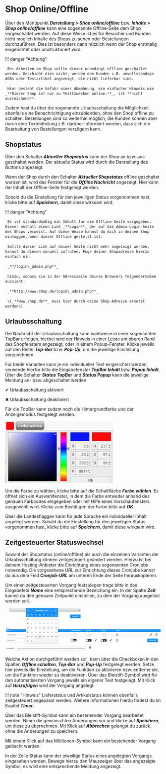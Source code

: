 # Shop Online/Offline

Über den Menüpunkt _**Darstellung \> Shop online/offline**_ bzw. _**Inhalte \> Shop online/offline**_ kann eine sogenannte Offline-Seite dem Shop vorgeschaltet werden. Auf diese Weise ist es für Besucher und Kunden nicht möglich Inhalte des Shops zu sehen oder Bestellungen durchzuführen. Dies ist besonders dann nützlich wenn der Shop erstmalig eingerichtet oder umstrukturiert wird.

!!! danger "Achtung"

	 Bei Arbeiten am Shop sollte dieser unbedingt offline geschaltet werden. Geschieht dies nicht, werden dem Kunden z.B. unvollständige AGBs oder Testartikel angezeigt, die nicht lieferbar sind.

	 Hier besteht die Gefahr einer Abmahnung, ein einfacher Hinweis wie _**Dieser Shop ist nur zu Testtzwecken online.**_, ist **nicht ausreichend**.

Zudem hast du über die sogenannte Urlaubsschaltung die Möglichkeit ebenfalls eine Benachrichtigung einzublenden, ohne den Shop offline zu schalten. Bestellungen sind so weiterhin möglich, die Kunden können aber durch eine Textmitteilung z.B. darüber informiert werden, dass sich die Bearbeitung von Bestellungen verzögern kann.

## Shopstatus

Über den Schalter _**Aktueller Shopstatus**_ kann der Shop an bzw. aus geschaltet werden. Der aktuelle Status wird durch die Darstellung des Buttons angezeigt:

Wenn der Shop durch den Schalter _**Aktueller Shopstatus**_ offline geschaltet worden ist, wird das Fenster für die _**Offline Nachricht**_ angezeigt. Hier kann der Inhalt der Offline-Seite festgelegt werden.

Sobald du die Einstellung für den jeweiligen Status vorgenommen hast, klicke bitte auf _**Speichern**_, damit diese wirksam wird.

!!! danger "Achtung"

	 Es ist standardmäßig ein Inhalt für die Offline-Seite vorgegeben. Dieser enthält einen Link _**Login**_ der auf die Admin-Login-Seite des Shops verweist. Auf diese Weise kannst du dich in deinen Shop einloggen, wenn dieser Offline gestellt ist.

	 Sollte dieser Link auf deiner Seite nicht mehr angezeigt werden, kannst du diesen manuell aufrufen. Füge deiner Shopadresse hierzu einfach ein

	 _**/login\_admin.php**_

	 hinzu, sodass sie in der Adresszeile deines Browsers folgendermaßen aussieht:

	 _**http://www.shop.de/login\_admin.php**_

	 \(_**www.shop.de**_ muss hier durch deine Shop-Adresse ersetzt werden\)
	 
## Urlaubsschaltung

Die Nachricht der Urlaubsschaltung kann wahlweise in einer sogenannten TopBar erfolgen, hierbei wird der Hinweis in einer Leiste am oberen Rand des Shopfensters angezeigt, oder in einem Popup-Fenster. Klicke jeweils auf den Reiter _**Top-Bar**_ bzw. _**Pop-Up**_, um die jeweilige Einstellung vorzunehmen.

Für beide Varianten kann je ein individueller Text eingerichtet werden, verwende hierfür bitte die Eingabefenster _**TopBar Inhalt**_ bzw. _**Popup Inhalt**_. Über die Schalter _**Status TopBar**_ und _**Status Popup**_ kann die jeweilige Meldung an- bzw. abgeschaltet werden:

✔ Urlaubsschaltung aktiviert

✖ Urlaubsschaltung deaktiviert

Für die TopBar kann zudem noch die Hintergrundfarbe und der Anzeigemodus festgelegt werden.

![](../../Bilder/Abb149_Farbauswahl.png "Farbauswahl")

Um die Farbe zu wählen, klicke bitte auf die Schaltfläche _**Farbe wählen**_. Es öffnet sich ein Auswahlfenster, in dem die Farbe entweder anhand des genauen Farbcodes eingegeben oder mit Hilfe eines Vorschaufensters ausgewählt wird. Klicke zum Bestätigen der Farbe bitte auf _**OK**_.

Über die Landesflaggen kann für jede Sprache ein individueller Inhalt angelegt werden. Sobald du die Einstellung für den jeweiligen Status vorgenommen hast, klicke bitte auf _**Speichern**_, damit diese wirksam wird.

## Zeitgesteuerter Statuswechsel

Sowohl der Shopstatus \(online/offline\) als auch die einzelnen Varianten der Urlaubsschaltung können zeitgesteuert geändert werden. Hierzu ist bei deinem Hosting-Anbieter die Einrichtung eines sogenannten Cronjobs notwendig. Die vorgesehene URL zur Einrichtung dieses Cronjobs kannst du aus dem Feld _**Cronjob-URL**_ am unteren Ende der Seite herauskopieren.

Um einen zeitgesteuerten Vorgang festzulegen trage bitte in das Eingabefeld _**Name**_ eine entsprechende Bezeichung ein. In der Spalte _**Zeit**_ kannst du den genauen Zeitpunkt einstellen, zu dem der Vorgang ausgelöst werden soll.

![](../../Bilder/Abb150_EinrichtenVonZeitgesteuertenVorgaengen.png "Einrichten von zeitgesteuerten Vorgängen")

Welche Aktion durchgeführt werden soll, kann über die Checkboxen in den Spalten _**Offline schalten**_, _**Top-Bar**_ und _**Pop-Up**_ festgelegt werden. Setze hier jeweils die Einstellung, um die Funktion zu aktivieren bzw. entferne sie, um die Funktion wieder zu deaktivieren. Über das Bleistift-Symbol wird für den automatisierten Vorgang jeweils ein eigener Text festgelegt. Mit Klick auf _**Hinzufügen**_ wird der Vorgang angelegt.

!!! note "Hinweis" 
	 Lieferstatus und Artikelstatus können ebenfalls zeitgesteuert angepasst werden. Weitere Informationen hierzu findest du im Kapitel _**Timer**_.

Über das Bleistift-Symbol kann ein bestehender Vorgang bearbeitet werden. Nimm die gewünschten Änderungen vor und klicke auf _**Speichern**_, um diese zu übernehmen. Mit Klick auf _**Abbrechen**_ gelangst du zurück, ohne die Änderungen zu speichern.

Mit einem Klick auf das Mülltonen-Symbol kann ein bestehender Vorgang gelöscht werden.

In der Zeile Status kann der jeweilige Status eines angelegten Vorgangs eingesehen werden. Bewege hierzu den Mauszeiger über das angezeigte Symbol, es wird eine entsprechende Meldung angezeigt.


